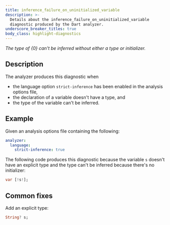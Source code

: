 ```yaml
---
title: inference_failure_on_uninitialized_variable
description: >-
  Details about the inference_failure_on_uninitialized_variable
  diagnostic produced by the Dart analyzer.
underscore_breaker_titles: true
body_class: highlight-diagnostics
---
```


_The type of {0} can't be inferred without either a type or initializer._

## Description

The analyzer produces this diagnostic when
- the language option `strict-inference` has been enabled in the analysis options file,
- the declaration of a variable doesn't have a type, and
- the type of the variable can't be inferred.

## Example

Given an analysis options file containing the following:

```yaml
analyzer:
  language:
    strict-inference: true
```

The following code produces this diagnostic because the variable `s`
doesn't have an explicit type and the type can't be inferred because
there's no initializer:

```dart
var [!s!];
```

## Common fixes

Add an explicit type:

```dart
String? s;
```
